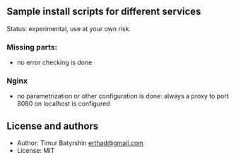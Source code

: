 ## Sample install scripts for different services

Status: experimental, use at your own risk.


### Missing parts:
* no error checking is done

### Nginx
* no parametrization or other configuration is done: always a proxy to port 8080 on localhost is configured


## License and authors
* Author: Timur Batyrshin <erthad@gmail.com>
* License: MIT
